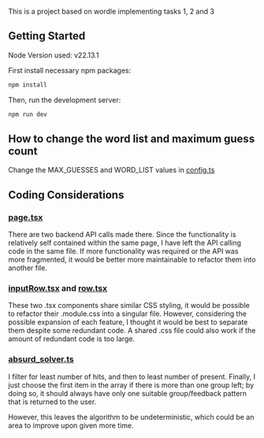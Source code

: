 This is a project based on wordle implementing tasks 1, 2 and 3
## Getting Started

Node Version used:
v22.13.1

First install necessary npm packages:
```bash
npm install
```

Then, run the development server:
```bash
npm run dev
```

## How to change the word list and maximum guess count
Change the MAX_GUESSES and WORD_LIST values in [config.ts](src/app/api/config.ts)

## Coding Considerations
### [page.tsx](https://github.com/hs3000mx/sandbox-vr-wordle/blob/master/src/app/page.tsx)
There are two backend API calls made there. Since the functionality is relatively self contained within the same page, I have left the API calling code in the same file. If more functionality was required or the API was more fragmented, it would be better more maintainable to refactor them into another file.

### [inputRow.tsx](src/app/components/inputRow.tsx) and [row.tsx](src/app/components/row.tsx)
These two .tsx components share similar CSS styling, it would be possible to refactor their .module.css into a singular file. However, considering the possible expansion of each feature, I thought it would be best to separate them despite some redundant code. A shared .css file could also work if the amount of redundant code is too large.

### [absurd_solver.ts](src/app/api/lib/absurd_solver.ts)
I filter for least number of hits, and then to least number of present. Finally, I just choose the first item in the array if there is more than one group left; by doing so, it should always have only one suitable group/feedback pattern that is returned to the user.

However, this leaves the algorithm to be undeterministic, which could be an area to improve upon given more time.